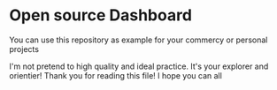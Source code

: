 # Open source Dashboard

You can use this repository as example for your commercy or personal projects

I'm not pretend to high quality and ideal practice. It's your explorer and orientier! Thank you for reading this file!
I hope you can all